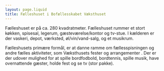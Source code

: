 ```yaml
---
layout: page.liquid
title: Fælleshuset i Bofællesskabet Væksthuset
---
```


Fælleshuset er på ca. 280 kvadratmeter. Fælleshuset rummer et stort køkken,
spisesal, legerum, gæsteværelse/kontor og tv-stue. I kælderen er der vaskeri,
depot, værksted, øl/vin/vand-salg, og et musikrum.

Fælleshusets primære formål, er at danne ramme om fællesspisningen og andre
fælles aktiviteter, som Væksthusets fester og arrangementer . Der er der
udover mulighed for at spille bordfodbold, bordtennis, spille musik, have
overnattende gæster, holde fest og se tv (stor pakke).
